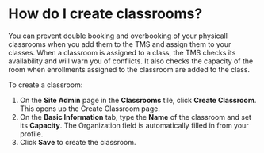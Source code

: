 # How do I create classrooms?

You can prevent double booking and overbooking of your physicall classrooms when you add them to the TMS and assign them to your classes. When a classroom is assigned to a class, the TMS checks its availability and will warn you of conflicts. It also checks the capacity of the room when enrollments assigned to the classroom are added to the class.


To create a classroom:
1.  On the **Site Admin** page in the **Classrooms** tile, click **Create Classroom**. This opens up the Create Classroom page. 
1. On the **Basic Information** tab, type the **Name** of the classroom and set its **Capacity**. The Organization field is automatically filled in from your profile. 
1. Click **Save** to create the classroom.